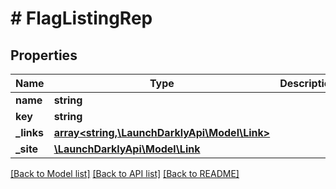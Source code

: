 # # FlagListingRep

## Properties

Name | Type | Description | Notes
------------ | ------------- | ------------- | -------------
**name** | **string** |  |
**key** | **string** |  |
**_links** | [**array<string,\LaunchDarklyApi\Model\Link>**](Link.md) |  | [optional]
**_site** | [**\LaunchDarklyApi\Model\Link**](Link.md) |  | [optional]

[[Back to Model list]](../../README.md#models) [[Back to API list]](../../README.md#endpoints) [[Back to README]](../../README.md)
